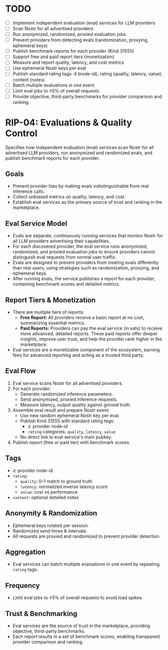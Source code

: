 # TODO

- [ ] Implement independent evaluation (eval) services for LLM providers
- [ ] Scan Nostr for all advertised providers
- [ ] Run anonymized, randomized, proxied evaluation jobs
- [ ] Prevent providers from detecting evals (randomization, proxying, ephemeral keys)
- [ ] Publish benchmark reports for each provider (Kind 31555)
- [ ] Support free and paid report tiers (monetization)
- [ ] Measure and report quality, latency, and cost metrics
- [ ] Use ephemeral Nostr keys per eval
- [ ] Publish standard rating tags: d (node-id), rating (quality, latency, value), content (notes)
- [ ] Batch multiple evaluations in one event
- [ ] Limit eval jobs to ≤5% of overall requests
- [ ] Provide objective, third-party benchmarks for provider comparison and ranking

# RIP-04: Evaluations & Quality Control

Specifies how independent evaluation (eval) services scan Nostr for all advertised LLM providers, run anonymized and randomized evals, and publish benchmark reports for each provider.

## Goals

- Prevent provider bias by making evals indistinguishable from real inference calls.
- Collect unbiased metrics on quality, latency, and cost.
- Establish eval services as the primary source of trust and ranking in the marketplace.

## Eval Service Model

- Evals are separate, continuously running services that monitor Nostr for all LLM providers advertising their capabilities.
- For each discovered provider, the eval service runs anonymized, randomized, and proxied evaluation jobs to ensure providers cannot distinguish eval requests from normal user traffic.
- Evals are designed to prevent providers from treating evals differently than real users, using strategies such as randomization, proxying, and ephemeral keys.
- After running evals, the service publishes a report for each provider, containing benchmark scores and detailed metrics.

## Report Tiers & Monetization

- There are multiple tiers of reports:
  - **Free Report:** All providers receive a basic report at no cost, summarizing essential metrics.
  - **Paid Reports:** Providers can pay the eval service (in sats) to receive more advanced, detailed reports. These paid reports offer deeper insights, improve user trust, and help the provider rank higher in the marketplace.
- Eval services are a monetizable component of the ecosystem, earning fees for advanced reporting and acting as a trusted third party.

## Eval Flow

1. Eval service scans Nostr for all advertised providers.
2. For each provider:
   - Generate randomized inference parameters.
   - Send anonymized, proxied inference requests.
   - Measure latency, output quality against ground truth.
3. Assemble eval result and prepare Nostr event:
   - Use new random ephemeral Nostr key per eval.
   - Publish Kind 31555 with standard rating tags:
     - `d`: provider node-id
     - `rating` categories: `quality`, `latency`, `value`
   - No direct link to eval service's main pubkey.
4. Publish report (free or paid tier) with benchmark scores.

## Tags

- `d`: provider node-id
- `rating`:
  - `quality`: 0–1 match to ground truth
  - `latency`: normalized inverse latency score
  - `value`: cost vs performance
- `content`: optional detailed notes

## Anonymity & Randomization

- Ephemeral keys rotated per session.
- Randomized send times & intervals.
- All requests are proxied and randomized to prevent provider detection.

## Aggregation

- Eval services can batch multiple evaluations in one event by repeating `rating` tags.

## Frequency

- Limit eval jobs to ≤5% of overall requests to avoid load spikes.

## Trust & Benchmarking

- Eval services are the source of trust in the marketplace, providing objective, third-party benchmarks.
- Each report results in a set of benchmark scores, enabling transparent provider comparison and ranking.
